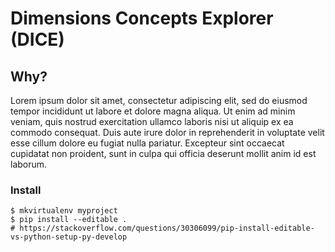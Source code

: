 # Dimensions Concepts Explorer (DICE)


## Why?

Lorem ipsum dolor sit amet, consectetur adipiscing elit, sed do eiusmod tempor incididunt ut labore et dolore magna aliqua. Ut enim ad minim veniam, quis nostrud exercitation ullamco laboris nisi ut aliquip ex ea commodo consequat. Duis aute irure dolor in reprehenderit in voluptate velit esse cillum dolore eu fugiat nulla pariatur. Excepteur sint occaecat cupidatat non proident, sunt in culpa qui officia deserunt mollit anim id est laborum.


### Install

```
$ mkvirtualenv myproject
$ pip install --editable .
# https://stackoverflow.com/questions/30306099/pip-install-editable-vs-python-setup-py-develop
```
